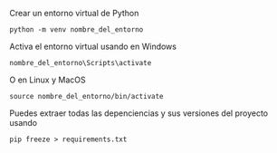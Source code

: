 Crear un entorno virtual de Python
```
python -m venv nombre_del_entorno
```

Activa el entorno virtual usando en Windows
```
nombre_del_entorno\Scripts\activate
```

O en Linux y MacOS
```
source nombre_del_entorno/bin/activate
```

Puedes extraer todas las depenciencias y sus versiones del proyecto usando
```
pip freeze > requirements.txt
```
